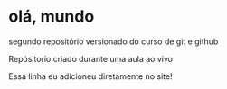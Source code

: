 # olá, mundo
 segundo repositório versionado do curso de git e github

 Repósitorio criado durante uma aula ao vivo
 
Essa linha eu adicioneu diretamente no site!

